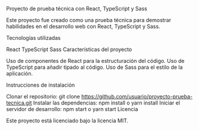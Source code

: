 Proyecto de prueba técnica con React, TypeScript y Sass

Este proyecto fue creado como una prueba técnica para demostrar habilidades en el desarrollo web con React, TypeScript y Sass.

Tecnologías utilizadas

React
TypeScript
Sass
Características del proyecto

Uso de componentes de React para la estructuración del código.
Uso de TypeScript para añadir tipado al código.
Uso de Sass para el estilo de la aplicación.

Instrucciones de instalación

Clonar el repositorio: git clone https://github.com/usuario/proyecto-prueba-tecnica.git
Instalar las dependencias: npm install o yarn install
Iniciar el servidor de desarrollo: npm start o yarn start
Licencia

Este proyecto está licenciado bajo la licencia MIT.
